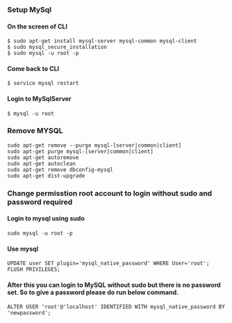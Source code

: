 ### Setup MySql
#### On the screen of CLI  

	$ sudo apt-get install mysql-server mysql-common mysql-client
	$ sudo mysql_secure_installation
	$ sudo mysql -u root -p
	
#### Come back to CLI  

	$ service mysql restart

#### Login to MySqlServer
  	
	$ mysql -u root
	
### Remove MYSQL

	sudo apt-get remove --purge mysql-[server|common|client]
	sudo apt-get purge mysql-[server|common|client]
	sudo apt-get autoremove
	sudo apt-get autoclean
	sudo apt-get remove dbconfig-mysql
	sudo apt-get dist-upgrade

### Change permisstion root account to login without sudo and password required
#### Login to mysql using sudo

	sudo mysql -u root -p
	
#### Use mysql

	UPDATE user SET plugin='mysql_native_password' WHERE User='root';
	FLUSH PRIVILEGES;

#### After this you can login to MySQL without sudo but there is no password set. So to give a password please do run below command.

	ALTER USER 'root'@'localhost' IDENTIFIED WITH mysql_native_password BY 'newpassword';

